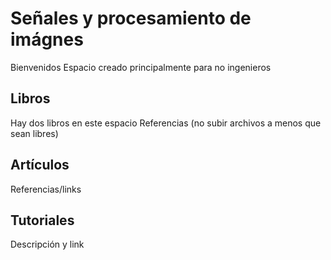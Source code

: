 # Señales y procesamiento de imágnes
Bienvenidos
Espacio creado principalmente para no ingenieros

## Libros

Hay dos libros en este espacio
Referencias (no subir archivos a menos que sean libres)

## Artículos

Referencias/links

## Tutoriales

Descripción y link


	


